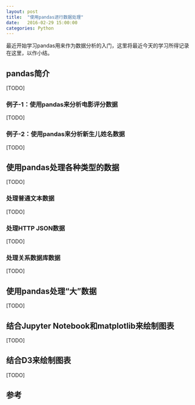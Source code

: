 ```yaml
---
layout: post
title:  "使用pandas进行数据处理"
date:   2016-02-29 15:00:00
categories: Python
---
```

最近开始学习pandas用来作为数据分析的入门，这里将最近今天的学习所得记录在这里，以作小结。

## pandas简介

[TODO]

### 例子-1：使用pandas来分析电影评分数据

[TODO]

### 例子-2：使用pandas来分析新生儿姓名数据

[TODO]

## 使用pandas处理各种类型的数据

[TODO]

### 处理普通文本数据

[TODO]

### 处理HTTP JSON数据

[TODO]

### 处理关系数据库数据

[TODO]

## 使用pandas处理“大”数据

[TODO]

## 结合Jupyter Notebook和matplotlib来绘制图表

[TODO]

## 结合D3来绘制图表

[TODO]

## 参考

